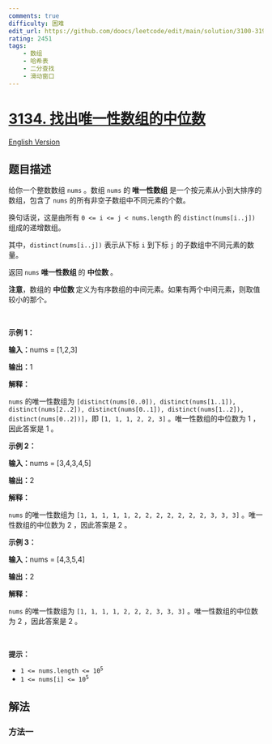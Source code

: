 ```yaml
---
comments: true
difficulty: 困难
edit_url: https://github.com/doocs/leetcode/edit/main/solution/3100-3199/3134.Find%20the%20Median%20of%20the%20Uniqueness%20Array/README.md
rating: 2451
tags:
    - 数组
    - 哈希表
    - 二分查找
    - 滑动窗口
---
```


# [3134. 找出唯一性数组的中位数](https://leetcode.cn/problems/find-the-median-of-the-uniqueness-array)

[English Version](/solution/3100-3199/3134.Find%20the%20Median%20of%20the%20Uniqueness%20Array/README_EN.md)

## 题目描述

<!-- 这里写题目描述 -->

<p>给你一个整数数组 <code>nums</code> 。数组 <code>nums</code> 的<strong> 唯一性数组</strong> 是一个按元素从小到大排序的数组，包含了 <code>nums</code> 的所有<span data-keyword="subarray-nonempty">非空子数组中</span>不同元素的个数。</p>

<p>换句话说，这是由所有 <code>0 &lt;= i &lt;= j &lt; nums.length</code> 的 <code>distinct(nums[i..j])</code> 组成的递增数组。</p>

<p>其中，<code>distinct(nums[i..j])</code> 表示从下标 <code>i</code> 到下标 <code>j</code> 的子数组中不同元素的数量。</p>

<p>返回 <code>nums</code> <strong>唯一性数组 </strong>的 <strong>中位数 </strong>。</p>

<p><strong>注意</strong>，数组的 <strong>中位数 </strong>定义为有序数组的中间元素。如果有两个中间元素，则取值较小的那个。<!-- notionvc: 7e0f5178-4273-4a82-95ce-3395297921dc --></p>

<p>&nbsp;</p>

<p><strong class="example">示例 1：</strong></p>

<div class="example-block">
<p><strong>输入：</strong><span class="example-io">nums = [1,2,3]</span></p>

<p><strong>输出：</strong><span class="example-io">1</span></p>

<p><strong>解释：</strong></p>

<p><code>nums</code> 的唯一性数组为 <code>[distinct(nums[0..0]), distinct(nums[1..1]), distinct(nums[2..2]), distinct(nums[0..1]), distinct(nums[1..2]), distinct(nums[0..2])]</code>，即 <code>[1, 1, 1, 2, 2, 3]</code> 。唯一性数组的中位数为 1 ，因此答案是 1 。</p>
</div>

<p><strong class="example">示例 2：</strong></p>

<div class="example-block">
<p><strong>输入：</strong><span class="example-io">nums = [3,4,3,4,5]</span></p>

<p><strong>输出：</strong><span class="example-io">2</span></p>

<p><strong>解释：</strong></p>

<p><code>nums</code> 的唯一性数组为 <code>[1, 1, 1, 1, 1, 2, 2, 2, 2, 2, 2, 2, 3, 3, 3]</code> 。唯一性数组的中位数为 2 ，因此答案是 2 。</p>
</div>

<p><strong class="example">示例 3：</strong></p>

<div class="example-block">
<p><strong>输入：</strong><span class="example-io">nums = [4,3,5,4]</span></p>

<p><strong>输出：</strong><span class="example-io">2</span></p>

<p><strong>解释：</strong></p>

<p><code>nums</code> 的唯一性数组为 <code>[1, 1, 1, 1, 2, 2, 2, 3, 3, 3]</code> 。唯一性数组的中位数为 2 ，因此答案是 2 。</p>
</div>

<p>&nbsp;</p>

<p><strong>提示：</strong></p>

<ul>
	<li><code>1 &lt;= nums.length &lt;= 10<sup>5</sup></code></li>
	<li><code>1 &lt;= nums[i] &lt;= 10<sup>5</sup></code></li>
</ul>

## 解法

### 方法一

<!-- tabs:start -->

```python

```

```java

```

```cpp

```

```go

```

<!-- tabs:end -->

<!-- end -->
